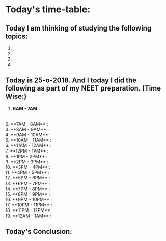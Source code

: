 
# Today's time-table:

## Today I am thinking of studying the following topics:

1. 
2. 
3.
4.

## Today is 25-o-2018. And I today I did the following as part of my NEET preparation. (Time Wise:)

1. **6AM - 7AM** : 
<br/>
2. **7AM - 8AM** : 
<br/>
3. **8AM - 9AM** : 
<br/>
4. **9AM - 10AM** : 
<br/>
5. **10AM - 11AM** : 
<br/>
6. **11AM - 12AM** : 
<br/>
7. **12PM - 1PM** : 
<br/>
8. **1PM - 2PM** : 
<br/>
9. **2PM - 3PM** : 
<br/>
10. **3PM - 4PM** : 
<br/>
11. **4PM - 5PM** : 
<br/>
12. **5PM - 6PM** : 
<br/>
13. **6PM - 7PM** : 
<br/>
14. **7PM - 8PM** : 
<br/>
15. **8PM - 9PM** : 
<br/>
16. **9PM - 10PM** : 
<br/>
17. **10PM - 11PM** : 
<br/>
18. **11PM - 12PM** : 
<br/>
19. **12AM - 1AM** : 
<br/>

## Today's Conclusion:
        
